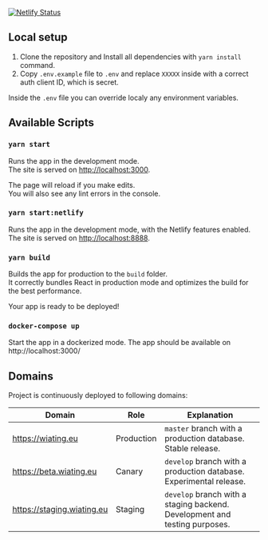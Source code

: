 [![Netlify Status](https://api.netlify.com/api/v1/badges/2c9f2f32-c413-4b16-95a4-92b8ac302928/deploy-status)](https://app.netlify.com/sites/wiating/deploys)

## Local setup

1. Clone the repository and Install all dependencies with `yarn install` command.
2. Copy `.env.example` file to `.env` and replace `XXXXX` inside with a correct
auth client ID, which is secret.

Inside the `.env` file you can override localy any environment variables.


## Available Scripts

### `yarn start`

Runs the app in the development mode.<br>
The site is served on [http://localhost:3000](http://localhost:3000).

The page will reload if you make edits.<br>
You will also see any lint errors in the console.

### `yarn start:netlify`

Runs the app in the development mode, with the Netlify features enabled.
The site is served on [http://localhost:8888](http://localhost:8888).

### `yarn build`

Builds the app for production to the `build` folder.<br>
It correctly bundles React in production mode and optimizes the build for the best performance.

Your app is ready to be deployed!

### `docker-compose up`

Start the app in a dockerized mode. The app should be available on http://localhost:3000/



## Domains

Project is continuously deployed to following domains:

| Domain                     | Role       | Explanation                                                                 |
|----------------------------|------------|-----------------------------------------------------------------------------|
| https://wiating.eu         | Production | `master` branch with a production database. Stable release.                   |
| https://beta.wiating.eu    | Canary     | `develop` branch with a production database. Experimental release.            |
| https://staging.wiating.eu | Staging    | `develop` branch with a staging backend. Development and testing purposes. |
